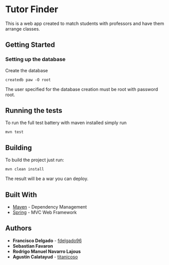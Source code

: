 # Tutor Finder
This is a web app created to match students with professors and have them arrange classes.

## Getting Started

### Setting up the database

Create the database
```
createdb paw -O root
```
The user specified for the database creation must be root with password root.

## Running the tests

To run the full test battery with maven installed simply run

```
mvn test
```

## Building
To build the project just run:

```
mvn clean install
```

The result will be a war you can deploy.

## Built With

* [Maven](https://maven.apache.org/) - Dependency Management
* [Spring](https://spring.io/) - MVC Web Framework

## Authors

* **Francisco Delgado**  - [fdelgado96](https://github.com/fdelgado96)
* **Sebastian Favaron**
* **Rodrigo Manuel Navarro Lajous**
* **Agustín Calatayud** - [titanicoso](https://github.com/Titanicoso)
